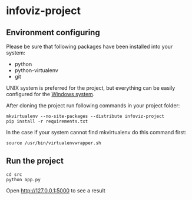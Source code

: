 # infoviz-project

## Environment configuring

Please be sure that following packages have been installed into your system:

* python
* python-virtualenv
* git

UNIX system is preferred for the project, but everything can be easily configured
for the [Windows system](http://www.tylerbutler.com/2012/05/how-to-install-python-pip-and-virtualenv-on-windows-with-powershell/).

After cloning the project run following commands in your project folder:

```
mkvirtualenv --no-site-packages --distribute infoviz-project
pip install -r requirements.txt
```

In the case if your system cannot find mkvirtualenv do this command first:

```
source /usr/bin/virtualenvwrapper.sh
```

## Run the project

```
cd src
python app.py
```

Open http://127.0.0.1:5000 to see a result
